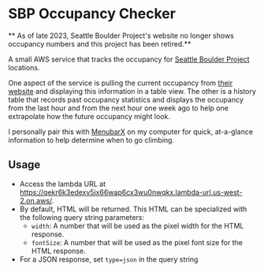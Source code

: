 # SBP Occupancy Checker

** As of late 2023, Seattle Boulder Project's website no longer shows occupancy numbers and this project has been retired.**

A small AWS service that tracks the occupancy for [Seattle Boulder Project](https://seattleboulderingproject.com/) locations.

One aspect of the service is pulling the current occupancy from [their website](https://seattleboulderingproject.com/occupancy) and displaying this information in a table view. The other is a history table that records past occupancy statistics and displays the occupancy from the last hour and from the next hour one week ago to help one extrapolate how the future occupancy might look.

I personally pair this with [MenubarX](https://menubarx.app/) on my computer for quick, at-a-glance information to help determine when to go climbing.

## Usage
- Access the lambda URL at https://qekr6k3edexv5jx66wap6cx3wu0nwqkx.lambda-url.us-west-2.on.aws/. 
- By default, HTML will be returned. This HTML can be specialized with the following query string parameters:
    - `width`: A number that will be used as the pixel width for the HTML response.
    - `fontSize`: A number that will be used as the pixel font size for the HTML response.
- For a JSON response, set `type=json` in the query string
